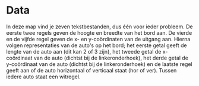 # Data

In deze map vind je zeven tekstbestanden, dus één voor ieder probleem. De eerste twee regels geven de hoogte en breedte van het bord aan. De vierde en de vijfde regel geven de x- en y-coördinaten van de uitgang aan. Hierna volgen representaties van de auto's op het bord; het eerste getal geeft de lengte van de auto aan (dit kan 2 of 3 zijn), het tweede getal de x-coördinaat van de auto (dichtst bij de linkeronderhoek), het derde getal de y-coördinaat van de auto (dichtst bij de linkeronderhoek) en de laatste regel geeft aan of de auto horizontaal of verticaal staat (hor of ver). Tussen iedere auto staat een witregel.
